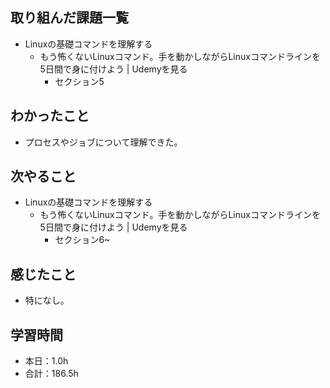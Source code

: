 ## 取り組んだ課題一覧
- Linuxの基礎コマンドを理解する
  - もう怖くないLinuxコマンド。手を動かしながらLinuxコマンドラインを5日間で身に付けよう | Udemyを見る
    - セクション5
## わかったこと
-  プロセスやジョブについて理解できた。
## 次やること
- Linuxの基礎コマンドを理解する
  - もう怖くないLinuxコマンド。手を動かしながらLinuxコマンドラインを5日間で身に付けよう | Udemyを見る
    - セクション6~
## 感じたこと
- 特になし。
## 学習時間
- 本日：1.0h
- 合計：186.5h